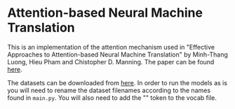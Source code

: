 # Attention-based Neural Machine Translation

This is an implementation of the attention mechanism used in "Effective
Approaches to Attention-based Neural Machine Translation" by Minh-Thang Luong,
Hieu Pham and Chistopher D. Manning. The paper can be found
[here](https://arxiv.org/abs/1508.04025).

The datasets can be downloaded from
[here](http://nlp.stanford.edu/projects/nmt/). In order to run the models as is
you will need to rename the dataset filenames according to the names found in
`main.py`. You will also need to add the "<pad>" token to the vocab file.
